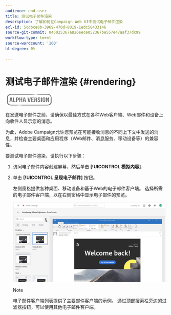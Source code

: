 ```yaml
---
audience: end-user
title: 测试电子邮件渲染
description: 了解如何在Campaign Web UI中测试电子邮件渲染
exl-id: 5cdbce8b-3969-470d-8019-1edc58433146
source-git-commit: 045025367a826eece052367be557e47aaf37dc99
workflow-type: tm+mt
source-wordcount: '160'
ht-degree: 0%

---
```


# 测试电子邮件渲染 {#rendering}

![](../assets/do-not-localize/badge.png)

在发送电子邮件之前，请确保以最佳方式在各种Web客户端、Web邮件和设备上向收件人显示您的消息。

为此，Adobe Campaign允许您预览在可能接收消息的不同上下文中发送的消息，并检查主要桌面和应用程序（Web邮件、消息服务、移动设备等）的兼容性。

要测试电子邮件渲染，请执行以下步骤：

1. 访问电子邮件内容创建屏幕，然后单击 **[!UICONTROL 模拟内容]**.

1. 单击 **[!UICONTROL 呈现电子邮件]** 按钮。

   左侧窗格提供各种桌面、移动设备和基于Web的电子邮件客户端。 选择所需的电子邮件客户端，以在右侧窗格中显示电子邮件的预览。

   ![](assets/render-context.png)

   >[!NOTE]
   >
   >电子邮件客户端列表提供了主要邮件客户端的示例。 通过顶部搜索栏旁边的过滤器按钮，可以使用其他电子邮件客户端。
